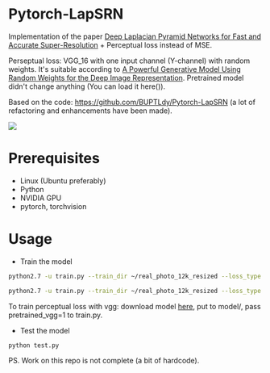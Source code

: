 # Pytorch-LapSRN
Implementation of the paper [Deep Laplacian Pyramid Networks for Fast and Accurate Super-Resolution](http://vllab1.ucmerced.edu/~wlai24/LapSRN/papers/cvpr17_LapSRN.pdf)
\+ Perceptual loss instead of MSE.

Perseptual loss: VGG_16 with one input channel (Y-channel) with random weights. It's suitable according to [A Powerful Generative Model Using Random Weights
for the Deep Image Representation](https://papers.nips.cc/paper/6568-a-powerful-generative-model-using-random-weights-for-the-deep-image-representation.pdf). Pretrained model didn't change anything (You can load it here()).

Based on the code: https://github.com/BUPTLdy/Pytorch-LapSRN (a lot of refactoring and enhancements have been made).

![](http://vllab1.ucmerced.edu/~wlai24/LapSRN/images/network.jpg)

# Prerequisites

- Linux (Ubuntu preferably)
- Python
- NVIDIA GPU
- pytorch, torchvision

# Usage

- Train the model
```sh
python2.7 -u train.py --train_dir ~/real_photo_12k_resized --loss_type mse --lr 1e-5 --batchSize 32
```
```sh
python2.7 -u train.py --train_dir ~/real_photo_12k_resized --loss_type pl --lr 1e-2 --batchSize 20
```

To train perceptual loss with vgg: download model [here](https://cloud.mail.ru/public/Gn1R/n7yiRV3hR), put to model/, pass pretrained_vgg=1 to train.py.

- Test the model

```sh
python test.py
```

PS. Work on this repo is not complete (a bit of hardcode).